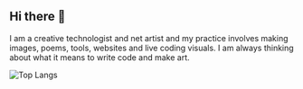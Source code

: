 ## Hi there 👋

I am a creative technologist and net artist and my practice involves making images, poems, tools, websites and live coding visuals. I am always thinking about what it means to write code and make art. 

<!-- [![Anurag's GitHub stats](https://github-readme-stats.vercel.app/api?username=opheliagame)](https://github.com/anuraghazra/github-readme-stats) -->

![Top Langs](https://github-readme-stats.vercel.app/api/top-langs/?username=opheliagame)

<!--
**opheliagame/opheliagame** is a ✨ _special_ ✨ repository because its `README.md` (this file) appears on your GitHub profile.

Here are some ideas to get you started:

- 🔭 I’m currently working on ...
- 🌱 I’m currently learning ...
- 👯 I’m looking to collaborate on ...
- 🤔 I’m looking for help with ...
- 💬 Ask me about ...
- 📫 How to reach me: ...
- 😄 Pronouns: ...
- ⚡ Fun fact: ...
-->
